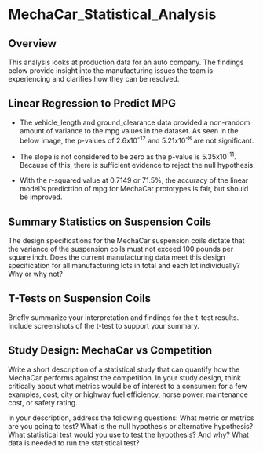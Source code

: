# MechaCar_Statistical_Analysis

## Overview
This analysis looks at production data for an auto company. The findings below provide insight into the manufacturing issues the team is experiencing and clarifies how they can be resolved.

## Linear Regression to Predict MPG
- The vehicle_length and ground_clearance data provided a non-random amount of variance to the mpg values in the dataset. As seen in the below image, the p-values of 2.6x10<sup>-12</sup> and 5.21x10<sup>-8</sup> are not significant.

- The slope is not considered to be zero as the p-value is 5.35x10<sup>-11</sup>. Because of this, there is sufficient evidence to reject the null hypothesis.

- With the r-squared value at 0.7149 or 71.5%, the accuracy of the linear model's predicttion of mpg for MechaCar prototypes is fair, but should be improved.

## Summary Statistics on Suspension Coils
The design specifications for the MechaCar suspension coils dictate that the variance of the suspension coils must not exceed 100 pounds per square inch. Does the current manufacturing data meet this design specification for all manufacturing lots in total and each lot individually? Why or why not?

## T-Tests on Suspension Coils
Briefly summarize your interpretation and findings for the t-test results. Include screenshots of the t-test to support your summary.

## Study Design: MechaCar vs Competition
Write a short description of a statistical study that can quantify how the MechaCar performs against the competition. In your study design, think critically about what metrics would be of interest to a consumer: for a few examples, cost, city or highway fuel efficiency, horse power, maintenance cost, or safety rating.

In your description, address the following questions:
What metric or metrics are you going to test?
What is the null hypothesis or alternative hypothesis?
What statistical test would you use to test the hypothesis? And why?
What data is needed to run the statistical test?
